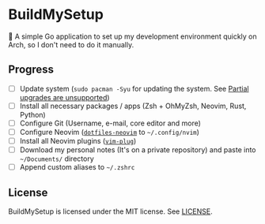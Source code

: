 # BuildMySetup
:wrench: A simple Go application to set up my development environment quickly on Arch, so I don't need to do it manually.

## Progress 

- [ ] Update system (`sudo pacman -Syu` for updating the system. See [Partial upgrades are unsupported](https://wiki.archlinux.org/title/System_maintenance#Partial_upgrades_are_unsupported))
- [ ] Install all necessary packages / apps (Zsh + OhMyZsh, Neovim, Rust, Python)
- [ ] Configure Git (Username, e-mail, core editor and more)
- [ ] Configure Neovim ([`dotfiles-neovim`](https://github.com/HicaroD/dotfiles-neovim) to `~/.config/nvim`)
- [ ] Install all Neovim plugins ([`vim-plug`](https://github.com/junegunn/vim-plug))
- [ ] Download my personal notes (It's on a private repository) and paste into `~/Documents/` directory
- [ ] Append custom aliases to `~/.zshrc`

## License
BuildMySetup is licensed under the MIT license. See [LICENSE](LICENSE).
